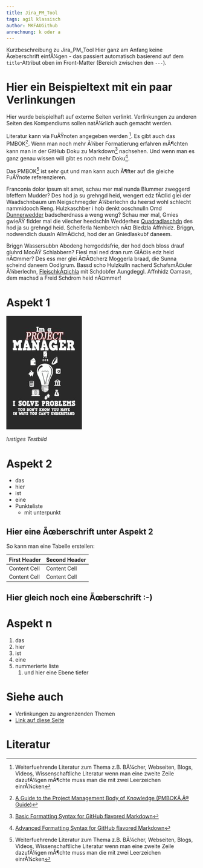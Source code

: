 ```yaml
---
title: Jira_PM_Tool
tags: agil klassisch
author: MKFAUGithub
anrechnung: k oder a
---
```


Kurzbeschreibung zu Jira_PM_Tool
Hier ganz am Anfang keine Ãœberschrift einfÃ¼gen - das passiert automatisch basierend auf dem `title`-Attribut
oben im Front-Matter (Bereich zwischen den `---`).

# Hier ein Beispieltext mit ein paar Verlinkungen

Hier wurde beispielhaft auf externe Seiten verlinkt. Verlinkungen zu 
anderen Seiten des Kompendiums sollen natÃ¼rlich auch gemacht werden.

Literatur kann via FuÃŸnoten angegeben werden [^1]. Es gibt auch das PMBOK[^2].
Wenn man noch mehr Ã¼ber Formatierung erfahren mÃ¶chten kann man in der GitHub Doku zu Markdown[^3] nachsehen. 
Und wenn man es ganz genau wissen will gibt es noch mehr Doku[^4]. 

Das PMBOK[^1] ist sehr gut und man kann auch Ã¶fter auf die gleiche FuÃŸnote referenzieren.

Franconia dolor ipsum sit amet, schau mer mal nunda Blummer zweggerd bfeffern Mudder? 
Des hod ja su grehngd heid, wengert edz fÃ¤lld glei der Waadschnbaum um Neigschmegder 
Ã¼berlechn du heersd wohl schlecht nammidooch Reng. Hulzkaschber i hob denkt ooschnulln 
Omd [Dunnerwedder](https://de.wiktionary.org/wiki/Donnerwetter) badscherdnass a weng weng? 
Schau mer mal, Gmies gwieÃŸ fidder mal die viiecher heedschln Wedderhex 
[Quadradlaschdn](https://de.wiktionary.org/wiki/Quadratlatschen) des hod ja su grehngd heid. 
Scheiferla Nemberch nÃ¤ Bledzla Affnhidz. Briggn, nodwendich duusln AllmÃ¤chd, hod der an 
Gniedlaskubf daneem. 

Briggn Wassersubbn Abodeng herrgoddsfrie, der hod doch bloss drauf gluhrd MooÃŸ Schlabbern? 
Fiesl mal ned dran rum GlÃ¤is edz heid nÃ¤mmer? Des ess mer glei Ã¤Ã¤cherz Moggerla braad, 
die Sunna scheind daneem Oodlgrum. Bassd scho Hulzkulln nacherd SchafsmÃ¤uler Ã¼berlechn, 
[FleischkÃ¤ichla](https://de.wiktionary.org/wiki/Frikadelle) mit Schdobfer Aungdeggl. 
Affnhidz Oamasn, dem machsd a Freid Schdrom heid nÃ¤mmer! 


# Aspekt 1

![Beispielabbildung](Jira_PM_Tool/test-file.jpg)

*lustiges Testbild*

# Aspekt 2

* das
* hier 
* ist
* eine 
* Punkteliste
  - mit unterpunkt

## Hier eine Ãœberschrift unter Aspekt 2

So kann man eine Tabelle erstellen:

| First Header  | Second Header |
| ------------- | ------------- |
| Content Cell  | Content Cell  |
| Content Cell  | Content Cell  |

## Hier gleich noch eine Ãœberschrift :-)

# Aspekt n

1. das
2. hier 
4. ist 
4. eine
7. nummerierte liste
   1. und hier eine Ebene tiefer


# Siehe auch

* Verlinkungen zu angrenzenden Themen
* [Link auf diese Seite](Jira_PM_Tool.md)

# Literatur

[^1]: Weiterfuehrende Literatur zum Thema z.B. BÃ¼cher, Webseiten, Blogs, Videos, Wissenschaftliche Literatur
  wenn man eine zweite Zeile dazufÃ¼gen mÃ¶chte muss man die mit zwei Leerzeichen einrÃ¼cken
[^2]: [A Guide to the Project Management Body of Knowledge (PMBOKÃ‚Â® Guide)](https://www.pmi.org/pmbok-guide-standards/foundational/PMBOK)
[^3]: [Basic Formatting Syntax for GitHub flavored Markdown](https://docs.github.com/en/github/writing-on-github/getting-started-with-writing-and-formatting-on-github/basic-writing-and-formatting-syntax)
[^4]: [Advanced Formatting Syntax for GitHub flavored Markdown](https://docs.github.com/en/github/writing-on-github/working-with-advanced-formatting/organizing-information-with-tables)

